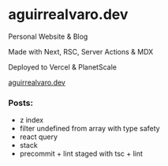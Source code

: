 # aguirrealvaro.dev

Personal Website & Blog

Made with Next, RSC, Server Actions & MDX

Deployed to Vercel & PlanetScale

[aguirrealvaro.dev](https://aguirrealvaro.dev)

### Posts:

- z index
- filter undefined from array with type safety
- react query
- stack
- precommit + lint staged with tsc + lint
